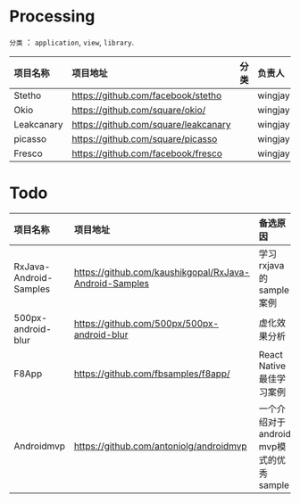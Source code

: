 # Processing
`分类` ： `application`, `view`, `library`.


项目名称 | 项目地址 | 分类 | 负责人 | 启动时间 
:------------- | :------------- | :------------- | :------------- | :------------- 
Stetho | https://github.com/facebook/stetho | | wingjay | 20160720
Okio  | https://github.com/square/okio/ | | wingjay | 20160720
Leakcanary | https://github.com/square/leakcanary | | wingjay | 20160722
picasso | https://github.com/square/picasso | | wingjay | 20160720
Fresco | https://github.com/facebook/fresco | | wingjay | 20160720

# Todo
项目名称 | 项目地址 | 备选原因 | 添加者 | 添加时间
:------------- | :------------- | :------------- | :------------- | :-------------
RxJava-Android-Samples | https://github.com/kaushikgopal/RxJava-Android-Samples | 学习rxjava的sample案例 | wingjay | 20160419
500px-android-blur | https://github.com/500px/500px-android-blur | 虚化效果分析 | wingjay | 20160430
F8App | https://github.com/fbsamples/f8app/ | React Native 最佳学习案例 | wingjay | 20160418
Androidmvp | https://github.com/antoniolg/androidmvp | 一个介绍对于android mvp模式的优秀sample  | wingjay | 20160416
